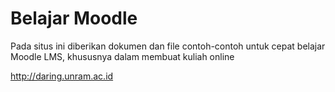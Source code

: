 # Belajar Moodle

Pada situs ini diberikan dokumen dan file contoh-contoh untuk cepat belajar Moodle LMS, khususnya dalam membuat kuliah online

http://daring.unram.ac.id
